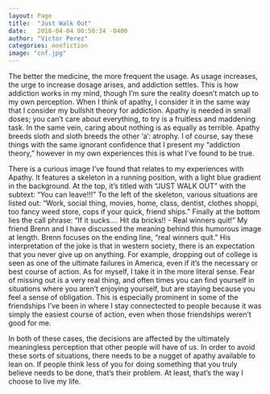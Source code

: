 ```yaml
---
layout: Page
title:  "Just Walk Out"
date:   2018-04-04 00:50:34 -0400
author: "Victor Perez"
categories: nonfiction
image: "cnf.jpg"
---
```

The better the medicine, the more frequent the usage. As usage increases, the urge to increase dosage arises, and addiction settles. This is how addiction works in my mind, though I’m sure the reality doesn’t match up to my own perception. When I think of apathy, I consider it in the same way that I consider my bullshit theory for addiction. Apathy is needed in small doses; you can’t care about everything, to try is a fruitless and maddening task. In the same vein, caring about nothing is as equally as terrible. Apathy breeds sloth and sloth breeds the other ‘a’: atrophy. I of course, say these things with the same ignorant confidence that I present my “addiction theory,” however in my own experiences this is what I’ve found to be true.

There is a curious image I’ve found that relates to my experiences with Apathy. It features a skeleton in a running position, with a light blue gradient in the background. At the top, it’s titled with “JUST WALK OUT” with the subtext: “You can leave!!!” To the left of the skeleton, various situations are listed out: “Work, social thing, movies, home, class, dentist, clothes shoppi, too fancy weed store, cops if your quick, friend ships.” Finally at the bottom lies the call phrase: “If it sucks.... Hit da bricks!! - Real winners quit!” My friend Brenn and I have discussed the meaning behind this humorous image at length. Brenn focuses on the ending line, “real winners quit.” His interpretation of the joke is that in western society, there is an expectation that you never give up on anything. For example, dropping out of college is seen as one of the ultimate failures in America, even if it’s the necessary or best course of action. As for myself, I take it in the more literal sense. Fear of missing out is a very real thing, and often times you can find yourself in situations where you aren’t enjoying yourself, but are staying because you feel a sense of obligation. This is especially prominent in some of the friendships I’ve been in where I stay connectected to people because it was simply the easiest course of action, even when those friendships weren’t good for me.

In both of these cases, the decisions are affected by the ultimately meaningless perception that other people will have of us. In order to avoid these sorts of situations, there needs to be a nugget of apathy available to lean on. If people think less of you for doing something that you truly believe needs to be done, that’s their problem. At least, that’s the way I choose to live my life.
